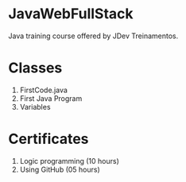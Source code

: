 # JavaWebFullStack
Java training course offered by JDev Treinamentos.

# Classes
1. FirstCode.java
2. First Java Program
3. Variables

# Certificates
1. Logic programming (10 hours)
2. Using GitHub (05 hours)
